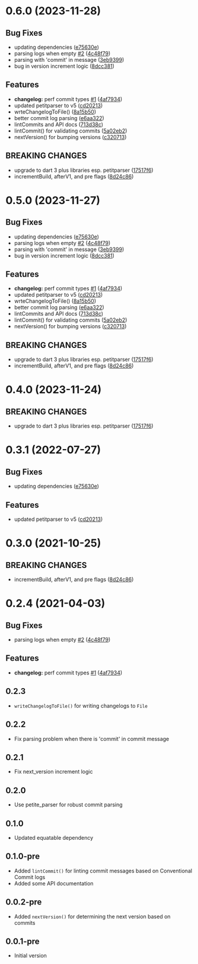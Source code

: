 # 0.6.0 (2023-11-28)

## Bug Fixes

- updating dependencies ([e75630e](commit/e75630e))
- parsing logs when empty [#2](issues/2) ([4c48f79](commit/4c48f79))
- parsing with 'commit' in message ([3eb9399](commit/3eb9399))
- bug in version increment logic ([8dcc381](commit/8dcc381))

## Features

- **changelog:** perf commit types [#1](issues/1) ([4af7934](commit/4af7934))
- updated petitparser to v5 ([cd20213](commit/cd20213))
- wrteChangelogToFile() ([8a15b50](commit/8a15b50))
- better commit log parsing ([e6aa322](commit/e6aa322))
- lintCommits and API docs ([713d38c](commit/713d38c))
- lintCommit() for validating commits ([5a02eb2](commit/5a02eb2))
- nextVersion() for bumping versions ([c320713](commit/c320713))

## BREAKING CHANGES

- upgrade to dart 3 plus libraries esp. petitparser ([17517f6](commit/17517f6))
- incrementBuild, afterV1, and pre flags ([8d24c86](commit/8d24c86))

# 0.5.0 (2023-11-27)

## Bug Fixes

- updating dependencies ([e75630e](commit/e75630e))
- parsing logs when empty [#2](issues/2) ([4c48f79](commit/4c48f79))
- parsing with 'commit' in message ([3eb9399](commit/3eb9399))
- bug in version increment logic ([8dcc381](commit/8dcc381))

## Features

- **changelog:** perf commit types [#1](issues/1) ([4af7934](commit/4af7934))
- updated petitparser to v5 ([cd20213](commit/cd20213))
- wrteChangelogToFile() ([8a15b50](commit/8a15b50))
- better commit log parsing ([e6aa322](commit/e6aa322))
- lintCommits and API docs ([713d38c](commit/713d38c))
- lintCommit() for validating commits ([5a02eb2](commit/5a02eb2))
- nextVersion() for bumping versions ([c320713](commit/c320713))

## BREAKING CHANGES

- upgrade to dart 3 plus libraries esp. petitparser ([17517f6](commit/17517f6))
- incrementBuild, afterV1, and pre flags ([8d24c86](commit/8d24c86))

# 0.4.0 (2023-11-24)

## BREAKING CHANGES

- upgrade to dart 3 plus libraries esp. petitparser ([17517f6](commit/17517f6))

# 0.3.1 (2022-07-27)

## Bug Fixes

- updating dependencies ([e75630e](commit/e75630e))

## Features

- updated petitparser to v5 ([cd20213](commit/cd20213))

# 0.3.0 (2021-10-25)

## BREAKING CHANGES

- incrementBuild, afterV1, and pre flags ([8d24c86](commit/8d24c86))

# 0.2.4 (2021-04-03)

## Bug Fixes

- parsing logs when empty [#2](issues/2) ([4c48f79](commit/4c48f79))

## Features

- **changelog:** perf commit types [#1](issues/1) ([4af7934](commit/4af7934))

## 0.2.3

- `writeChangelogToFile()` for writing changelogs to `File`

## 0.2.2

- Fix parsing problem when there is 'commit' in commit message

## 0.2.1

- Fix next_version increment logic

## 0.2.0

- Use petite_parser for robust commit parsing

## 0.1.0

- Updated equatable dependency

## 0.1.0-pre

- Added `lintCommit()` for linting commit messages based on Conventional Commit
  logs
- Added some API documentation

## 0.0.2-pre

- Added `nextVersion()` for determining the next version based on commits

## 0.0.1-pre

- Initial version
